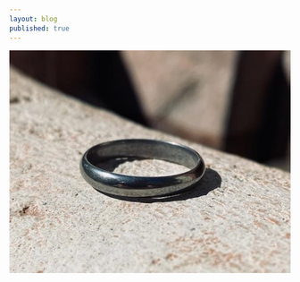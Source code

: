 ```yaml
---
layout: blog
published: true
---
```

![halfround_steel_8.jpg](/images/jewelry/rings/halfround_steel_8.jpg)
